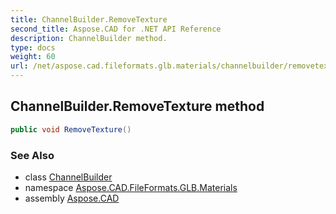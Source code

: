 ```yaml
---
title: ChannelBuilder.RemoveTexture
second_title: Aspose.CAD for .NET API Reference
description: ChannelBuilder method. 
type: docs
weight: 60
url: /net/aspose.cad.fileformats.glb.materials/channelbuilder/removetexture/
---
```

## ChannelBuilder.RemoveTexture method

```csharp
public void RemoveTexture()
```

### See Also

* class [ChannelBuilder](../)
* namespace [Aspose.CAD.FileFormats.GLB.Materials](../../channelbuilder/)
* assembly [Aspose.CAD](../../../)


